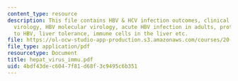 ```yaml
---
content_type: resource
description: This file contains HBV & HCV infection outcomes, clinical features, molecular
  virology, HBV molecular virology, acute HBV infection in adults, protective immunity
  to HBV, liver tolerance, immune cells in the liver etc.
file: https://ol-ocw-studio-app-production.s3.amazonaws.com/courses/20-450-molecular-and-cellular-pathophysiology-be-450-spring-2005/4bdf43dec6047f81d68f3c9495c6b351_hepat_virus_immu.pdf
file_type: application/pdf
resourcetype: Document
title: hepat_virus_immu.pdf
uid: 4bdf43de-c604-7f81-d68f-3c9495c6b351
---
```

